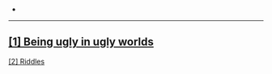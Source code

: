 -
---
<a href="/_posts/2020-12-28-ugly" target='_blank' style="font-color:currentcolor">[1] Being ugly in ugly worlds</a>
---
<a href="/_posts/2020-12-28-riddles" target='_blank' style="font-color:currentcolor">[2] Riddles</a>
